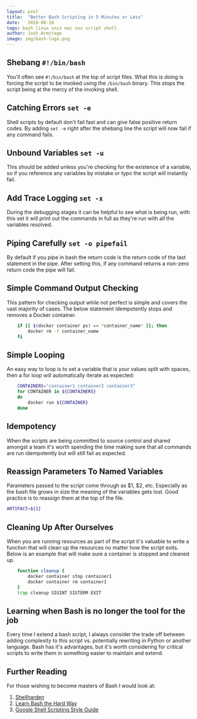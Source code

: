 ```yaml
---
layout: post
title:  "Better Bash Scripting in 5 Minutes or Less"
date:   2018-08-10
tags: bash linux unix mac osx script shell
author: Josh Armitage
image: img/bash-logo.png
---
```


## Shebang `#!/bin/bash`
You'll often see `#!/bin/bash` at the top of script files. What this is doing is forcing the script to be invoked using the `/bin/bash` binary. This stops the script being at the mercy of the invoking shell.

## Catching Errors `set -e`
Shell scripts by default don't fail fast and can give false positive return codes. By adding `set -e` right after the shebang line the script will now fail if any command fails.

## Unbound Variables `set -u`
This should be added unless you're checking for the existence of a variable, so if you reference any variables by mistake or typo the script will instantly fail.

## Add Trace Logging `set -x`
During the debugging stages it can be helpful to see what is being run, with this set it will print out the commands in full as they're run with all the variables resolved.

## Piping Carefully `set -o pipefail`
By default if you pipe in bash the return code is the return code of the last statement in the pipe. After setting this, if any command returns a non-zero return code the pipe will fail.

## Simple Command Output Checking
This pattern for checking output while not perfect is simple and covers the vast majority of cases. The below statement idempotently stops and removes a Docker container.
```bash
    if [[ $(docker container ps) == *container_name* ]]; then
        docker rm -f container_name
    fi
```

## Simple Looping
An easy way to loop is to set a variable that is your values split with spaces, then a for loop will automatically iterate as expected:
```bash
    CONTAINERS="container1 container2 container3"
    for CONTAINER in ${CONTAINERS}
    do
        docker run ${CONTAINER}
    done
```

## Idempotency
When the scripts are being committed to source control and shared amongst a team it's worth spending the time making sure that all commands are run idempotently but will still fail as expected.

## Reassign Parameters To Named Variables
Parameters passed to the script come through as $1, $2, etc. Especially as the bash file grows in size the meaning of the variables gets lost. Good practice is to reassign them at the top of the file.

```bash
ARTIFACT=${1}
```

## Cleaning Up After Ourselves
When you are running resources as part of the script it's valuable to write a function that will clean up the resources no matter how the script exits. Below is an example that will make sure a container is stopped and cleaned up.

```bash
    function cleanup {
        docker container stop container1
        docker container rm container1
    }
    trap cleanup SIGINT SIGTERM EXIT
```

## Learning when Bash is no longer the tool for the job
Every time I extend a bash script, I always consider the trade off between adding complexity to this script vs. potentially rewriting in Python or another language. Bash has it's advantages, but it's worth considering for critical scripts to write them in something easier to maintain and extend.

## Further Reading
For those wishing to become masters of Bash I would look at:
1. [Shellharden](https://github.com/anordal/shellharden)
1. [Learn Bash the Hard Way](https://leanpub.com/learnbashthehardway)
1. [Google Shell Scripting Style Guide](https://google.github.io/styleguide/shell.xml)
